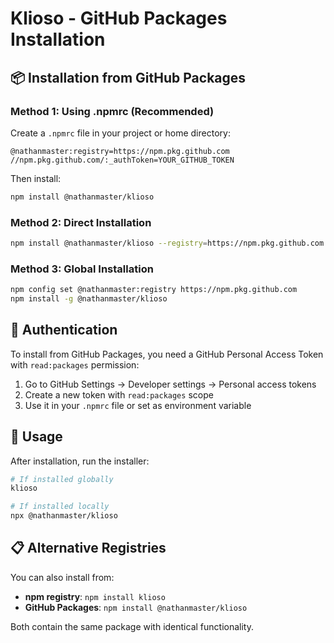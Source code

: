 # Klioso - GitHub Packages Installation

## 📦 Installation from GitHub Packages

### Method 1: Using .npmrc (Recommended)

Create a `.npmrc` file in your project or home directory:

```
@nathanmaster:registry=https://npm.pkg.github.com
//npm.pkg.github.com/:_authToken=YOUR_GITHUB_TOKEN
```

Then install:
```bash
npm install @nathanmaster/klioso
```

### Method 2: Direct Installation

```bash
npm install @nathanmaster/klioso --registry=https://npm.pkg.github.com
```

### Method 3: Global Installation

```bash
npm config set @nathanmaster:registry https://npm.pkg.github.com
npm install -g @nathanmaster/klioso
```

## 🔑 Authentication

To install from GitHub Packages, you need a GitHub Personal Access Token with `read:packages` permission:

1. Go to GitHub Settings → Developer settings → Personal access tokens
2. Create a new token with `read:packages` scope
3. Use it in your `.npmrc` file or set as environment variable

## 🚀 Usage

After installation, run the installer:

```bash
# If installed globally
klioso

# If installed locally
npx @nathanmaster/klioso
```

## 📋 Alternative Registries

You can also install from:
- **npm registry**: `npm install klioso`
- **GitHub Packages**: `npm install @nathanmaster/klioso`

Both contain the same package with identical functionality.
